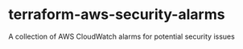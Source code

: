 # terraform-aws-security-alarms
A collection of AWS CloudWatch alarms for potential security issues
